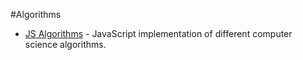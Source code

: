 #Algorithms

* [JS Algorithms](https://github.com/mgechev/javascript-algorithms) - JavaScript implementation of different computer science algorithms.
